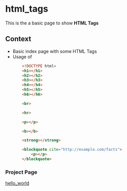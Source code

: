 # html_tags

This is the a basic page to show **HTML Tags**

## Context

* Basic index page with some HTML Tags
* Usage of
	```HTML
		<!DOCTYPE html>
		<h1></h1>
		<h2></h2>
		<h3></h3>
		<h4></h4>
		<h5></h5>
		<h6></h6>

		<br>

		<hr>

		<p></p>

		<b></b>

		<strong></strong>

		<blockquote cite="http://example.com/facts">
			<p></p>
		</blockquote>
	```

### Project Page

[hello_world](https://just2netcraft.github.io/hello_world/)
